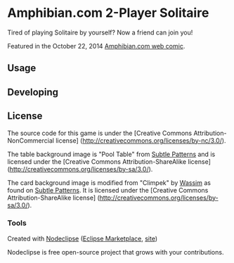 

# Amphibian.com 2-Player Solitaire

Tired of playing Solitaire by yourself? Now a friend can join you!

Featured in the October 22, 2014 [Amphibian.com web comic](http://amphibian.com/69).

## Usage



## Developing

## License

The source code for this game is under the [Creative Commons Attribution-NonCommercial license] (http://creativecommons.org/licenses/by-nc/3.0/).

The table background image is "Pool Table" from [Subtle Patterns](http://subtlepatterns.com/pool-table/) and is licensed under the [Creative Commons Attribution-ShareAlike license] (http://creativecommons.org/licenses/by-sa/3.0/).

The card background image is modified from "Climpek" by [Wassim](http://www.blugraphic.com/) as found on [Subtle Patterns](http://subtlepatterns.com/pool-table/). It is licensed under the [Creative Commons Attribution-ShareAlike license] (http://creativecommons.org/licenses/by-sa/3.0/).

### Tools

Created with [Nodeclipse](https://github.com/Nodeclipse/nodeclipse-1)
 ([Eclipse Marketplace](http://marketplace.eclipse.org/content/nodeclipse), [site](http://www.nodeclipse.org))   

Nodeclipse is free open-source project that grows with your contributions.

